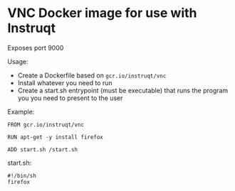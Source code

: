 # VNC Docker image for use with Instruqt

Exposes port 9000

Usage:

 * Create a Dockerfile based on `gcr.io/instruqt/vnc`
 * Install whatever you need to run
 * Create a start.sh entrypoint (must be executable) that runs the program you
   you need to present to the user

Example:
```
FROM gcr.io/instruqt/vnc

RUN apt-get -y install firefox

ADD start.sh /start.sh
```

start.sh:
```
#!/bin/sh
firefox
```

